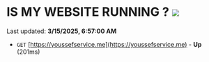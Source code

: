 # IS MY WEBSITE RUNNING ? [![](https://img.shields.io/static/v1?label=Sponsor&message=%E2%9D%A4&logo=GitHub&color=%23fe8e86)](https://github.com/sponsors/Youssef-Lehmam)

Last updated: **3/15/2025, 6:57:00 AM**

- `GET` [https://youssefservice.me](https://youssefservice.me) - **Up** (201ms)
